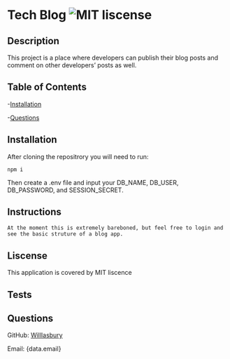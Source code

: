 
  # Tech Blog   ![MIT liscense](https://img.shields.io/badge/Liscence-MIT-green) 

  ## Description 

  This project is a place where developers can publish their blog posts and comment on other developers’ posts as well.

  ## Table of Contents 

  -[Installation](#installation)

  -[Questions](#questions) 

  ## Installation 

  After cloning the repositrory you will need to run: 

  ```
  npm i
  ```

  Then create a .env file and input your DB_NAME, DB_USER, DB_PASSWORD, and SESSION_SECRET. 

  ## Instructions 
    At the moment this is extremely bareboned, but feel free to login and see the basic struture of a blog app.
   

  ## Liscense 

  This application is covered by MIT liscence
  ## Tests 

   

  ## Questions 

  GitHub: [Willlasbury](https://github.com/Willlasbury) 

  Email: {data.email} 

   

  